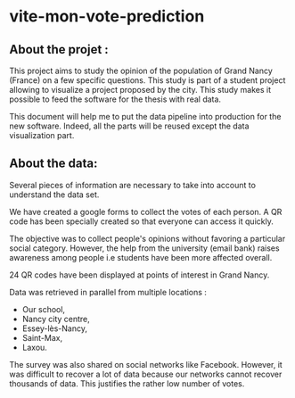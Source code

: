 # vite-mon-vote-prediction

## About the projet :
This project aims to study the opinion of the population of Grand Nancy (France) on a few specific questions. This study is part of a student project allowing to visualize a project proposed by the city.
This study makes it possible to feed the software for the thesis with real data.

This document will help me to put the data pipeline into production for the new software. Indeed, all the parts will be reused except the data visualization part.

## About the data:

Several pieces of information are necessary to take into account to understand the data set. 

We have created a google forms to collect the votes of each person.
A QR code has been specially created so that everyone can access it quickly.

The objective was to collect people's opinions without favoring a particular social category. However, the help from the university (email bank) raises awareness among people i.e students have been more affected overall.

24 QR codes have been displayed at points of interest in Grand Nancy.

Data was retrieved in parallel from multiple locations :

*   Our school,
*   Nancy city centre,
*   Essey-lès-Nancy,
*   Saint-Max,
*   Laxou.

The survey was also shared on social networks like Facebook. However, it was difficult to recover a lot of data because our networks cannot recover thousands of data. This justifies the rather low number of votes.
